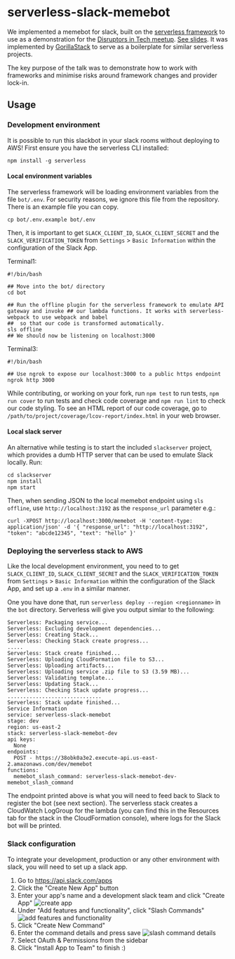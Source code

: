 # serverless-slack-memebot

We implemented a memebot for slack, built on the [serverless framework](https://serverless.com/) to use as a demonstration for the [Disruptors in Tech meetup](https://www.meetup.com/en-AU/Disruptors-in-Tech/).  [See slides](https://slid.es/em0ney/sls).  It was implemented by [GorillaStack](www.gorillastack.com) to serve as a boilerplate for similar serverless projects.

The key purpose of the talk was to demonstrate how to work with frameworks and minimise risks around framework changes and provider lock-in.

## Usage


### Development environment

It is possible to run this slackbot in your slack rooms without deploying to AWS! First ensure you have the serverless CLI installed:

```shell
npm install -g serverless
```

#### Local environment variables

The serverless framework will be loading environment variables from the file `bot/.env`.  For security reasons, we ignore this file from the repository.  There is an example file you can copy.

```
cp bot/.env.example bot/.env
```

Then, it is important to get `SLACK_CLIENT_ID`, `SLACK_CLIENT_SECRET` and the `SLACK_VERIFICATION_TOKEN` from `Settings` > `Basic Information` within the configuration of the Slack App.


Terminal1:

```shell
#!/bin/bash

## Move into the bot/ directory
cd bot

## Run the offline plugin for the serverless framework to emulate API gateway and invoke ## our lambda functions. It works with serverless-webpack to use webpack and babel 
##  so that our code is transformed automatically.
sls offline
## We should now be listening on localhost:3000
```

Terminal3:

```shell
#!/bin/bash

## Use ngrok to expose our localhost:3000 to a public https endpoint
ngrok http 3000
```

While contributing, or working on your fork, run `npm test` to run tests, `npm run cover` to run tests and check code coverage and `npm run lint` to check our code styling.  To see an HTML report of our code coverage, go to `/path/to/project/coverage/lcov-report/index.html` in your web browser.


#### Local slack server

An alternative while testing is to start the included `slackserver` project, which provides a dumb HTTP server that can be
used to emulate Slack locally. Run:

```shell
cd slackserver
npm install
npm start
```

Then, when sending JSON to the local memebot endpoint using `sls offline`, use `http://localhost:3192` as the `response_url` parameter e.g.:

```shell
curl -XPOST http://localhost:3000/memebot -H 'content-type: application/json' -d '{ "response_url": "http://localhost:3192", "token": "abcde12345", "text": "hello" }'
```

### Deploying the serverless stack to AWS

Like the local development environment, you need to to get `SLACK_CLIENT_ID`, `SLACK_CLIENT_SECRET` and the `SLACK_VERIFICATION_TOKEN` from `Settings` > `Basic Information` within the configuration of the Slack App, and set up a `.env`
in a similar manner.

One you have done that, run `serverless deploy --region <regionname>` in the `bot` directory. Serverless will give you output
simlar to the following:

```
Serverless: Packaging service...
Serverless: Excluding development dependencies...
Serverless: Creating Stack...
Serverless: Checking Stack create progress...
.....
Serverless: Stack create finished...                                                                                  
Serverless: Uploading CloudFormation file to S3...
Serverless: Uploading artifacts...
Serverless: Uploading service .zip file to S3 (3.59 MB)...
Serverless: Validating template...
Serverless: Updating Stack...
Serverless: Checking Stack update progress...
..............................
Serverless: Stack update finished...
Service Information
service: serverless-slack-memebot
stage: dev
region: us-east-2
stack: serverless-slack-memebot-dev
api keys:
  None
endpoints:
  POST - https://38obk0a3e2.execute-api.us-east-2.amazonaws.com/dev/memebot
functions:
  memebot_slash_command: serverless-slack-memebot-dev-memebot_slash_command
```

The endpoint printed above is what you will need to feed back to Slack to register the bot (see next section). The serverless
stack creates a CloudWatch LogGroup for the lambda (you can find this in the Resources tab for the stack in the CloudFormation
console), where logs for the Slack bot will be printed.

### Slack configuration

To integrate your development, production or any other environment with slack, you will need to set up a slack app.

1. Go to https://api.slack.com/apps
1. Click the "Create New App" button
1. Enter your app's name and a development slack team and click "Create App" ![create app](https://s3-ap-southeast-2.amazonaws.com/gorillastack-random/create_app.png)
1. Under "Add features and functionality", click "Slash Commands" ![add features and functionality](https://s3-ap-southeast-2.amazonaws.com/gorillastack-random/add_functionality.png)
1. Click "Create New Command"
1. Enter the command details and press save ![slash command details](https://s3-ap-southeast-2.amazonaws.com/gorillastack-random/create_new_command.png)
1. Select OAuth & Permissions from the sidebar
1. Click "Install App to Team" to finish :)